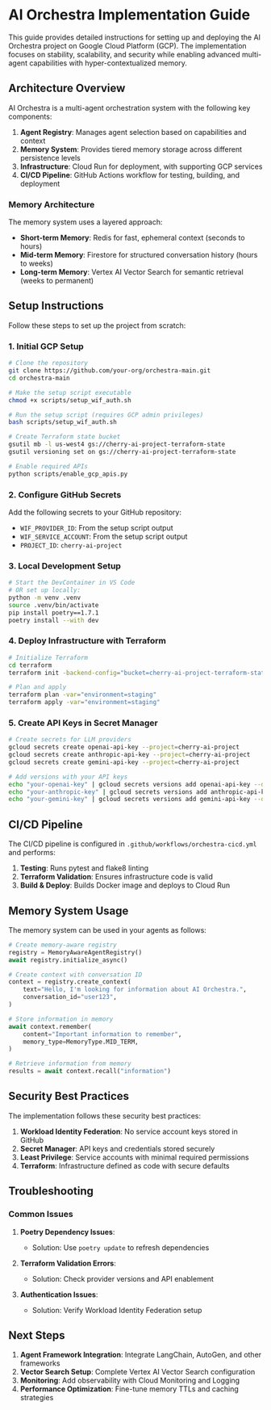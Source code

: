 # AI Orchestra Implementation Guide

This guide provides detailed instructions for setting up and deploying the AI Orchestra project on Google Cloud Platform (GCP). The implementation focuses on stability, scalability, and security while enabling advanced multi-agent capabilities with hyper-contextualized memory.

## Architecture Overview

AI Orchestra is a multi-agent orchestration system with the following key components:

1. **Agent Registry**: Manages agent selection based on capabilities and context
2. **Memory System**: Provides tiered memory storage across different persistence levels
3. **Infrastructure**: Cloud Run for deployment, with supporting GCP services
4. **CI/CD Pipeline**: GitHub Actions workflow for testing, building, and deployment

### Memory Architecture

The memory system uses a layered approach:

- **Short-term Memory**: Redis for fast, ephemeral context (seconds to hours)
- **Mid-term Memory**: Firestore for structured conversation history (hours to weeks)
- **Long-term Memory**: Vertex AI Vector Search for semantic retrieval (weeks to permanent)

## Setup Instructions

Follow these steps to set up the project from scratch:

### 1. Initial GCP Setup

```bash
# Clone the repository
git clone https://github.com/your-org/orchestra-main.git
cd orchestra-main

# Make the setup script executable
chmod +x scripts/setup_wif_auth.sh

# Run the setup script (requires GCP admin privileges)
bash scripts/setup_wif_auth.sh

# Create Terraform state bucket
gsutil mb -l us-west4 gs://cherry-ai-project-terraform-state
gsutil versioning set on gs://cherry-ai-project-terraform-state

# Enable required APIs
python scripts/enable_gcp_apis.py
```

### 2. Configure GitHub Secrets

Add the following secrets to your GitHub repository:

- `WIF_PROVIDER_ID`: From the setup script output
- `WIF_SERVICE_ACCOUNT`: From the setup script output
- `PROJECT_ID`: `cherry-ai-project`

### 3. Local Development Setup

```bash
# Start the DevContainer in VS Code
# OR set up locally:
python -m venv .venv
source .venv/bin/activate
pip install poetry==1.7.1
poetry install --with dev
```

### 4. Deploy Infrastructure with Terraform

```bash
# Initialize Terraform
cd terraform
terraform init -backend-config="bucket=cherry-ai-project-terraform-state"

# Plan and apply
terraform plan -var="environment=staging"
terraform apply -var="environment=staging"
```

### 5. Create API Keys in Secret Manager

```bash
# Create secrets for LLM providers
gcloud secrets create openai-api-key --project=cherry-ai-project
gcloud secrets create anthropic-api-key --project=cherry-ai-project
gcloud secrets create gemini-api-key --project=cherry-ai-project

# Add versions with your API keys
echo "your-openai-key" | gcloud secrets versions add openai-api-key --data-file=-
echo "your-anthropic-key" | gcloud secrets versions add anthropic-api-key --data-file=-
echo "your-gemini-key" | gcloud secrets versions add gemini-api-key --data-file=-
```

## CI/CD Pipeline

The CI/CD pipeline is configured in `.github/workflows/orchestra-cicd.yml` and performs:

1. **Testing**: Runs pytest and flake8 linting
2. **Terraform Validation**: Ensures infrastructure code is valid
3. **Build & Deploy**: Builds Docker image and deploys to Cloud Run

## Memory System Usage

The memory system can be used in your agents as follows:

```python
# Create memory-aware registry
registry = MemoryAwareAgentRegistry()
await registry.initialize_async()

# Create context with conversation ID
context = registry.create_context(
    text="Hello, I'm looking for information about AI Orchestra.",
    conversation_id="user123",
)

# Store information in memory
await context.remember(
    content="Important information to remember",
    memory_type=MemoryType.MID_TERM,
)

# Retrieve information from memory
results = await context.recall("information")
```

## Security Best Practices

The implementation follows these security best practices:

1. **Workload Identity Federation**: No service account keys stored in GitHub
2. **Secret Manager**: API keys and credentials stored securely
3. **Least Privilege**: Service accounts with minimal required permissions
4. **Terraform**: Infrastructure defined as code with secure defaults

## Troubleshooting

### Common Issues

1. **Poetry Dependency Issues**:
   - Solution: Use `poetry update` to refresh dependencies

2. **Terraform Validation Errors**:
   - Solution: Check provider versions and API enablement

3. **Authentication Issues**:
   - Solution: Verify Workload Identity Federation setup

## Next Steps

1. **Agent Framework Integration**: Integrate LangChain, AutoGen, and other frameworks
2. **Vector Search Setup**: Complete Vertex AI Vector Search configuration
3. **Monitoring**: Add observability with Cloud Monitoring and Logging
4. **Performance Optimization**: Fine-tune memory TTLs and caching strategies